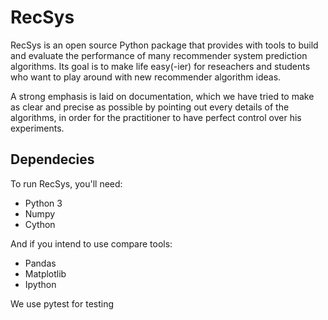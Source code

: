 RecSys
======

RecSys is an open source Python package that provides with tools to build and
evaluate the performance of many recommender system prediction algorithms. Its
goal is to make life easy(-ier) for reseachers and students who want to play
around with new recommender algorithm ideas.

A strong emphasis is laid on documentation, which we have tried to make as
clear and precise as possible by pointing out every details of the algorithms,
in order for the practitioner to have perfect control over his experiments.


Dependecies
-----------

To run RecSys, you'll need:

- Python 3
- Numpy
- Cython

And if you intend to use compare tools:

- Pandas
- Matplotlib
- Ipython

We use pytest for testing

